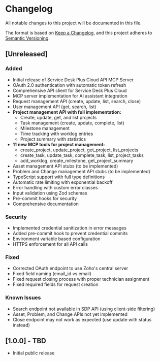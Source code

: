 # Changelog

All notable changes to this project will be documented in this file.

The format is based on [Keep a Changelog](https://keepachangelog.com/en/1.0.0/),
and this project adheres to [Semantic Versioning](https://semver.org/spec/v2.0.0.html).

## [Unreleased]

### Added
- Initial release of Service Desk Plus Cloud API MCP Server
- OAuth 2.0 authentication with automatic token refresh
- Comprehensive API client for Service Desk Plus Cloud
- MCP server implementation for AI assistant integration
- Request management API (create, update, list, search, close)
- User management API (get, search, list)
- **Project management API with full implementation:**
  - Create, update, get, and list projects
  - Task management (create, update, complete, list)
  - Milestone management
  - Time tracking with worklog entries
  - Project summary with statistics
- **11 new MCP tools for project management:**
  - create_project, update_project, get_project, list_projects
  - create_task, update_task, complete_task, list_project_tasks
  - add_worklog, create_milestone, get_project_summary
- Asset management API stubs (to be implemented)
- Problem and Change management API stubs (to be implemented)
- TypeScript support with full type definitions
- Automatic rate limiting with exponential backoff
- Error handling with custom error classes
- Input validation using Zod schemas
- Pre-commit hooks for security
- Comprehensive documentation

### Security
- Implemented credential sanitization in error messages
- Added pre-commit hook to prevent credential commits
- Environment variable based configuration
- HTTPS enforcement for all API calls

### Fixed
- Corrected OAuth endpoint to use Zoho's central server
- Fixed field naming (email_id vs email)
- Fixed request closing process with proper technician assignment
- Fixed required fields for request creation

### Known Issues
- Search endpoint not available in SDP API (using client-side filtering)
- Asset, Problem, and Change APIs not yet implemented
- Close endpoint may not work as expected (use update with status instead)

## [1.0.0] - TBD

- Initial public release
